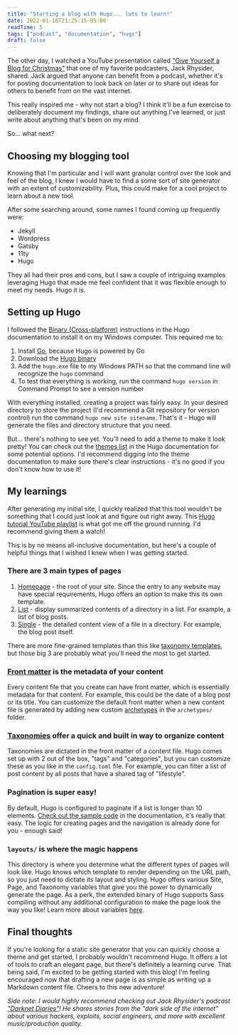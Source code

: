 ```yaml
---
title: "Starting a blog with Hugo... lots to learn!"
date: 2022-01-16T21:25:15-05:00
readTime: 5
tags: ["podcast", "documentation", "hugo"]
draft: false
---
```


The other day, I watched a YouTube presentation called ["Give Yourself a Blog for Christmas"](https://www.youtube.com/watch?v=NKHF5VZmCig&t=831s) 
that one of my favorite podcasters, Jack Rhysider, shared. Jack argued that anyone can benefit from a podcast, whether
it's for posting documentation to look back on later or to share out ideas for others to benefit from on the vast internet. <!--more-->

This really inspired me - why not start a blog? I think it'll be a fun exercise to deliberately document my findings, 
share out anything I've learned, or just write about anything that's been on my mind.

So... what next?

## Choosing my blogging tool

Knowing that I'm particular and I will want granular control over the look and feel of the blog, I knew I would have to find a some sort of site generator with an extent of customizability. Plus, this could make for a cool project to learn about a new tool.

After some searching around, some names I found coming up frequently were:

* Jekyll
* Wordpress
* Gatsby
* 11ty
* Hugo

They all had their pros and cons, but I saw a couple of intriguing examples leveraging Hugo that made me feel confident that it was flexible enough to meet my needs. Hugo it is. 

## Setting up Hugo

I followed the [Binary (Cross-platform)](https://gohugo.io/getting-started/installing/#binary-cross-platform) instructions in the Hugo documentation to install it on my Windows computer. This required me to:

1. Install [Go](https://go.dev/dl/), because Hugo is powered by Go
2. Download the [Hugo binary](https://github.com/gohugoio/hugo/releases)
3. Add the `hugo.exe` file to my Windows PATH so that the command line will recognize the `hugo` command
4. To test that everything is working, run the command `hugo version` in Command Prompt to see a version number

With everything installed, creating a project was fairly easy. In your desired directory to store the project (I'd recommend a Git repository for version control) run the command `hugo new site sitename`. That's it - Hugo will generate the files and directory structure that you need.

But... there's nothing to see yet. You'll need to add a theme to make it look pretty! You can check out the [themes list](https://themes.gohugo.io/) in the Hugo documentation for some potential options. I'd recommend digging into the theme documentation to make sure there's clear instructions - it's no good if you don't know how to use it!

## My learnings

After generating my initial site, I quickly realized that this tool wouldn't be something that I could just look at and figure out right away. This [Hugo tutorial YouTube playlist](https://www.youtube.com/playlist?list=PLLAZ4kZ9dFpOnyRlyS-liKL5ReHDcj4G3) is what got me off the ground running. I'd recommend giving them a watch! 

This is by no means all-inclusive documentation, but here's a couple of helpful things that I wished I knew when I was getting started.

### There are 3 main types of pages

1. [Homepage](https://gohugo.io/templates/homepage/) - the root of your site. Since the entry to any website may have special requirements, Hugo offers an option to make this its own template.
2. [List](https://gohugo.io/templates/lists/) - display summarized contents of a directory in a list. For example, a list of blog posts.
3. [Single](https://gohugo.io/templates/single-page-templates/) - the detailed content view of a file in a directory. For example, the blog post itself.

There are more fine-grained templates than this like [taxonomy templates](https://gohugo.io/templates/taxonomy-templates/), but those big 3 are probably what you'll need the most to get started.

### [Front matter](https://gohugo.io/content-management/front-matter/) is the metadata of your content

Every content file that you create can have front matter, which is essentially metadata for that content. For example, this could be the date of a blog post or its title. You can customize the default front matter when a new content file is generated by adding new custom [archetypes](https://gohugo.io/content-management/archetypes/) in the `archetypes/` folder.

### [Taxonomies](https://gohugo.io/content-management/taxonomies/) offer a quick and built in way to organize content

Taxonomies are dictated in the front matter of a content file. Hugo comes set up with 2 out of the box, "tags" and "categories", but you can customize these as you like in the `config.toml` file. For example, you can filter a list of post content by all posts that have a shared tag of "lifestyle".

### Pagination is super easy!

By default, Hugo is configured to paginate if a list is longer than 10 elements. [Check out the sample code](https://gohugo.io/templates/pagination/) in the documentation, it's really that easy. The logic for creating pages and the navigation is already done for you - enough said!

### `layouts/` is where the magic happens

This directory is where you determine what the different types of pages will look like. Hugo knows which template to render depending on the URL path, so you just need to dictate its layout and styling. Hugo offers various Site, Page, and Taxonomy variables that give you the power to dynamically generate the page. As a perk, the extended binary of Hugo supports Sass compiling without any additional configuration to make the page look the way you like! Learn more about variables [here](https://gohugo.io/variables/).

## Final thoughts

If you're looking for a static site generator that you can quickly choose a theme and get started, I probably wouldn't recommend Hugo. It offers a lot of tools to craft an elegant page, but there's definitely a learning curve. That being said, I'm excited to be getting started with this blog! I'm feeling encouraged now that drafting a new page is as simple as writing up a Markdown content file. Cheers to this new adventure!

_Side note: I would highly recommend checking out Jack Rhysider's podcast ["Darknet Diaries"](https://darknetdiaries.com/)! 
He shares stories from the "dark side of the internet" about various hackers, exploits, social engineers, and more with
excellent music/production quality._